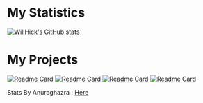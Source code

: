 # My Statistics 

[![WillHick's GitHub stats](https://github-readme-stats.vercel.app/api?username=WillHick&theme=github_dark&show_icons=true&hide_border=true)](https://github.com/anuraghazra/github-readme-stats)
# My Projects

[![Readme Card](https://github-readme-stats.vercel.app/api/pin/?username=WillHick&theme=github_dark&show_icons=true&hide_border=true&repo=SysWatch)](https://github.com/WillHick/SysWatch) [![Readme Card](https://github-readme-stats.vercel.app/api/pin/?username=WillHick&theme=github_dark&show_icons&hide_border=true=true&repo=SimplBattery)](https://github.com/WillHick/SimplBattery)
[![Readme Card](https://github-readme-stats.vercel.app/api/pin/?username=WillHick&theme=github_dark&show_icons=true&hide_border=true&repo=SysWatch-LiveFeed)](https://github.com/WillHick/SysWatch-LiveFeed) [![Readme Card](https://github-readme-stats.vercel.app/api/pin/?username=WillHick&theme=github_dark&show_icons=true&hide_border=true&repo=iCopied)](https://github.com/WillHick/iCopied)

<p align="left">Stats By Anuraghazra : <a href=https://github.com/anuraghazra/github-readme-stats>Here</a>
